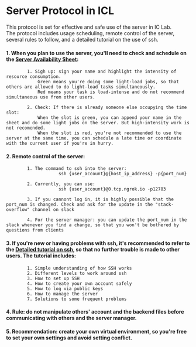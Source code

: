 # Server Protocol in ICL
This protocol is set for effective and safe use of the server in IC Lab.  
The protocol includes usage scheduling, remote control of the server, several rules to follow, and a detailed tutorial on the use of ssh.

#### 1. When you plan to use the server, you'll need to check and schedule on the [Server Availability Sheet](https://docs.google.com/spreadsheets/d/1SJabt0CI8YMfprissTm2YH9iNwee4MdWShxkVchYhOw/edit?usp=sharing):  
            1. Sigh up: sign your name and highlight the intensity of resource consumption.  
                Green means you're doing some light-load jobs, so that others are allowed to do light-load tasks simultaneously.  
                Red means your task is load-intense and do not recommend simultaneous use from other users.   
                
            2. Check: If there is already someone else occupying the time slot:  
                When the slot is green, you can append your name in the sheet and do some light jobs on the server. But high-intensity work is not recomended.   
                When the slot is red, you're not recommended to use the server at the same time. you can schedule a late time or coordinate with the current user if you're in hurry.  
                
#### 2. Remote control of the server:
            1. The command to ssh into the server:
                        ssh {user_account}@{host_ip_address} -p{port_num}
                        
            2. Currently, you can use:
                        ssh {user_account}@0.tcp.ngrok.io -p12783
                        
            3. If you cannont log in, it is highly possible that the port_num is changed. Check and ask for the update in the "stack-overflow" channel on slack
            
            4. For the server manager: you can update the port_num in the slack whenever you find a change, so that you won't be bothered by questions from clients
            
#### 3. If you're new or having problems with ssh, it's recommended to refer to the [Detailed tutorial on ssh](https://github.com/Letian-Wang/Server-Protocol/blob/main/Detailed%20tutorial%20on%20SSH.md), so that no further trouble is made to other users. The tutorial includes:
            1. Simple understanding of how SSH works
            2. Different levels to work around ssh
            3. How to set up SSH
            4. How to create your own account safely
            5. How to log via public keys
            6. How to manage the server
            7. Solutions to some frequent problems

#### 4. Rule: do not manipulate others' account and the backend files before communicating with others and the server manager. 

#### 5. Recommendation: create your own virtual environment, so you're free to set your own settings and avoid setting conflict.




